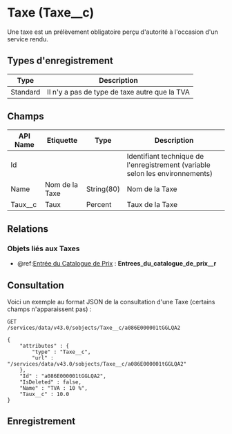 # Taxe (Taxe__c)

Une taxe est un prélèvement obligatoire perçu d'autorité à l'occasion d'un service rendu.

## Types d'enregistrement

|Type| Description |
|--|--|
| Standard | Il n'y a pas de type de taxe autre que la TVA |

## Champs

| API Name | Etiquette | Type | Description |
|--|--|--|--|
| Id |  |  | Identifiant technique de l'enregistrement (variable selon les environnements) |
| Name | Nom de la Taxe | String(80) | Nom de la Taxe |
| Taux__c | Taux | Percent | Taux de la Taxe |

## Relations

### Objets liés aux Taxes

 - @ref:[Entrée du Catalogue de Prix](PriceBookEntry.md) : **Entrees_du_catalogue_de_prix__r**

## Consultation
Voici un exemple au format JSON de la consultation d'une Taxe (certains champs n'apparaissent pas) :

    GET
    /services/data/v43.0/sobjects/Taxe__c/a086E000001tGGLQA2
    
    {
		"attributes" : {
		    "type" : "Taxe__c",
		    "url" : "/services/data/v43.0/sobjects/Taxe__c/a086E000001tGGLQA2"
		},
		"Id" : "a086E000001tGGLQA2",
		"IsDeleted" : false,
		"Name" : "TVA : 10 %",
		"Taux__c" : 10.0
	}

## Enregistrement


<!--stackedit_data:
eyJoaXN0b3J5IjpbMTIzMDA5NDM3NCwtNDc0MzU5MDUyLDE2MT
U5NDg3MTQsLTYxMDAzMjU0NCw2MTU0MDQwNTQsNjAwMDQ0OTk0
LDY0NjY2MjAxNCwtMTUyNjM0NjU2MCwtNDE1Nzg2NTU2LDEzOT
QwMzU4NDddfQ==
-->